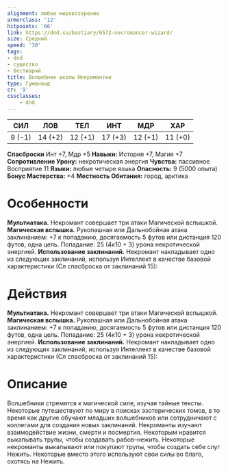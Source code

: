 ```yaml
---
alignment: любое мировоззрение
armorclass: '12'
hitpoints: '66'
link: https://dnd.su/bestiary/6572-necromancer-wizard/
size: Средний
speed: '30'
tags:
- dnd
- существо
- бестиарий
title: Волшебник школы Некромантии
type: Гуманоид
cr: '9'
cssclasses:
    - dnd
---
```



| СИЛ | ЛОВ | ТЕЛ | ИНТ | МДР | ХАР |
|---|---|---|---|---|---|
| 9 (-1) | 14 (+2) | 12 (+1) | 17 (+3) | 12 (+1) | 11 (+0) |
**Спасброски** Инт +7, Мдр +5
**Навыки:** История +7, Магия +7
**Сопротивление Урону:** некротическая энергия
**Чувства:** пассивное Восприятие 11
**Языки:** любые четыре языка
**Опасность:** 9 (5000 опыта)
**Бонус Мастерства:** +4
**Местность Обитания:** город, арктика


# Особенности
**Мультиатака.** Некромант совершает три атаки Магической вспышкой.
**Магическая вспышка.** Рукопашная или Дальнобойная атака заклинанием: +7 к попаданию, досягаемость 5 футов или дистанция 120 футов, одна цель. Попадание: 25 (4к10 + 3) урона некротической энергией.
**Использование заклинаний.** Некромант накладывает одно из следующих заклинаний, используя Интеллект в качестве базовой характеристики (Сл спасброска от заклинаний 15):


# Действия
**Мультиатака.** Некромант совершает три атаки Магической вспышкой.
**Магическая вспышка.** Рукопашная или Дальнобойная атака заклинанием: +7 к попаданию, досягаемость 5 футов или дистанция 120 футов, одна цель. Попадание: 25 (4к10 + 3) урона некротической энергией.
**Использование заклинаний.** Некромант накладывает одно из следующих заклинаний, используя Интеллект в качестве базовой характеристики (Сл спасброска от заклинаний 15):


# Описание
Волшебники стремятся к магической силе, изучая тайные тексты. Некоторые путешествуют по миру в поисках эзотерических томов, в то время как другие обучают младших волшебников или сотрудничают с коллегами для создания новых заклинаний.  Некроманты изучают взаимодействие жизни, смерти и посмертия. Некоторым нравится выкапывать трупы, чтобы создавать рабов–нежить. Некоторые некроманты выкапывают или покупают трупы, чтобы создать себе слуг Нежить. Некоторые вместо этого используют свои силы во благо, охотясь на Нежить.